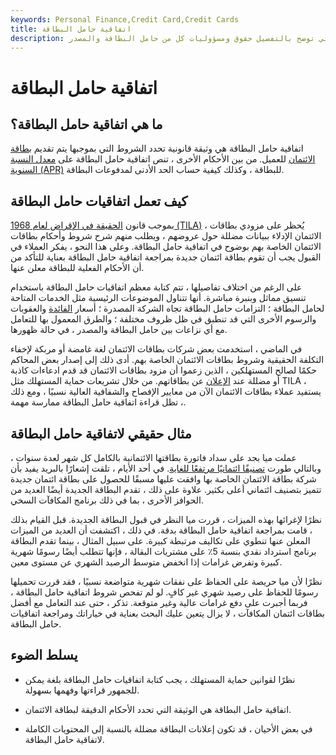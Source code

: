 ```yaml
---
keywords: Personal Finance,Credit Card,Credit Cards
title: اتفاقية حامل البطاقة
description: اتفاقية حامل البطاقة هي وثيقة تُمنح لحاملي بطاقات الائتمان والتي توضح بالتفصيل حقوق ومسؤوليات كل من حامل البطاقة والمصدر.
---
```


# اتفاقية حامل البطاقة
## ما هي اتفاقية حامل البطاقة؟

اتفاقية حامل البطاقة هي وثيقة قانونية تحدد الشروط التي بموجبها يتم تقديم [بطاقة الائتمان](/creditcard) للعميل. من بين الأحكام الأخرى ، تنص اتفاقية حامل البطاقة على [معدل النسبة السنوية (APR)](/apr) للبطاقة ، وكذلك كيفية حساب الحد الأدنى لمدفوعات البطاقة.

## كيف تعمل اتفاقيات حامل البطاقة

بموجب قانون [الحقيقة في الإقراض لعام 1968 (TILA)](/regulation_z) ، يُحظر على مزودي بطاقات الائتمان الإدلاء ببيانات مضللة حول عروضهم ، ويطلب منهم شرح شروط وأحكام بطاقات الائتمان الخاصة بهم بوضوح في اتفاقية حامل البطاقة. وعلى هذا النحو ، يفكر العملاء في القبول يجب أن تقوم بطاقة ائتمان جديدة بمراجعة اتفاقية حامل البطاقة بعناية للتأكد من أن الأحكام الفعلية للبطاقة معلن عنها.

على الرغم من اختلاف تفاصيلها ، تتم كتابة معظم اتفاقيات حامل البطاقة باستخدام تنسيق مماثل وبنبرة مباشرة. أنها تتناول الموضوعات الرئيسية مثل الخدمات المتاحة لحامل البطاقة ؛ التزامات حامل البطاقة تجاه الشركة المصدرة ؛ أسعار [الفائدة](/interestrate) والعقوبات والرسوم الأخرى التي قد تنطبق في ظل ظروف مختلفة ؛ والطرق المعمول بها للتعامل مع أي نزاعات بين حامل البطاقة والمصدر ، في حالة ظهورها.

في الماضي ، استخدمت بعض شركات بطاقات الائتمان لغة غامضة أو مربكة لإخفاء التكلفة الحقيقية وشروط بطاقات الائتمان الخاصة بهم. أدى ذلك إلى إصدار بعض المحاكم حكمًا لصالح المستهلكين ، الذين زعموا أن مزود بطاقات الائتمان قد قدم ادعاءات كاذبة أو مضللة عند [الإعلان](/advertising-costs) عن بطاقاتهم. من خلال تشريعات حماية المستهلك مثل TILA ، يستفيد عملاء بطاقات الائتمان الآن من معايير الإفصاح والشفافية العالية نسبيًا ، ومع ذلك ، تظل قراءة اتفاقية حامل البطاقة ممارسة مهمة.

## مثال حقيقي لاتفاقية حامل البطاقة

عملت ميا بجد على سداد فاتورة بطاقتها الائتمانية بالكامل كل شهر لعدة سنوات ، وبالتالي طورت [تصنيفًا ائتمانيًا مرتفعًا للغاية](/creditrating). في أحد الأيام ، تلقت إشعارًا بالبريد يفيد بأن شركة بطاقة الائتمان الخاصة بها وافقت عليها مسبقًا للحصول على بطاقة ائتمان جديدة تتميز بتصنيف ائتماني أعلى بكثير. علاوة على ذلك ، تقدم البطاقة الجديدة أيضًا العديد من الحوافز الأخرى ، بما في ذلك برنامج المكافآت السخي.

نظرًا لإغرائها بهذه الميزات ، قررت ميا النظر في قبول البطاقة الجديدة. قبل القيام بذلك ، قامت بمراجعة اتفاقية حامل البطاقة بدقة. في ذلك ، اكتشفت أن العديد من الميزات المعلن عنها تنطوي على تكاليف مرتبطة كبيرة. على سبيل المثال ، بينما تقدم البطاقة برنامج استرداد نقدي بنسبة 5٪ على مشتريات البقالة ، فإنها تتطلب أيضًا رسومًا شهرية كبيرة وتفرض غرامات إذا انخفض متوسط الرصيد الشهري عن مستوى معين.

نظرًا لأن ميا حريصة على الحفاظ على نفقات شهرية متواضعة نسبيًا ، فقد قررت تحميلها رسومًا للحفاظ على رصيد شهري غير كافٍ. لو لم تفحص شروط اتفاقية حامل البطاقة ، فربما أجبرت على دفع غرامات عالية وغير متوقعة. تذكر ، حتى عند التعامل مع أفضل بطاقات ائتمان المكافآت ، لا يزال يتعين عليك البحث بعناية في خياراتك ومراجعة اتفاقيات حامل البطاقة.

## يسلط الضوء

- نظرًا لقوانين حماية المستهلك ، يجب كتابة اتفاقيات حامل البطاقة بلغة يمكن للجمهور قراءتها وفهمها بسهولة.

- اتفاقية حامل البطاقة هي الوثيقة التي تحدد الأحكام الدقيقة لبطاقة الائتمان.

- في بعض الأحيان ، قد تكون إعلانات البطاقة مضللة بالنسبة إلى المحتويات الكاملة لاتفاقية حامل البطاقة.

